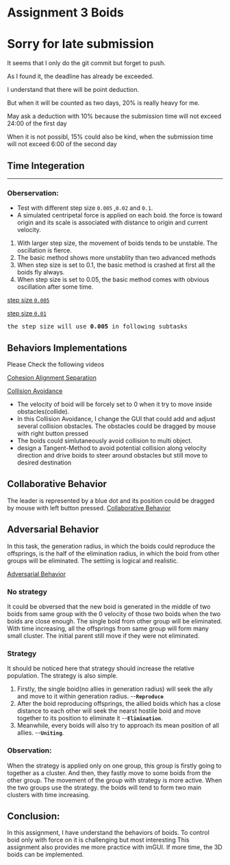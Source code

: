 
# Assignment 3 Boids


# **Sorry for late submission**
It seems that I only do the git commit but forget to push.

As I found it, the deadline has already be exceeded.

I understand that there will be point deduction.

But when it will be counted as two days, 20% is really heavy for me.

May ask a deduction with 10% because the submission time will not exceed 24:00 of the first day

When it is not possibl, 15% could also be kind, when the submission time will not exceed 6:00 of the second day


##  Time Integeration

---
### Oberservation:
* Test with different step size `0.005` ,`0.02` and `0.1`.
* A simulated centripetal force is applied on each boid. the force is toward origin and its scale is associated  with distance to origin and current velocity. 

1. With larger step size, the movement of boids tends to be unstable. The oscillation is fierce.
2. The basic method shows more unstablity than two advanced methods
3. When step size is set to 0.1, the basic method is crashed at first all the boids fly always.
4. When step size is set to 0.05, the basic method comes with obvious oscillation after some time.

[step size `0.005`](https://www.google.com)

[step size `0.01`](https://www.google.com)

<pre>
the step size will use <b>0.005</b> in following subtasks 
</pre>

## Behaviors Implementations

Please Check the following videos 

[Cohesion Alignment Separation](https://www.google.com)

[Collision Avoidance](https://www.google.com)
* The velocity of boid will be forcely set to 0 when it try to move inside obstacles(collide).
* In this Collision Avoidance, I change the GUI that could add and adjust several collision obstacles. The obstacles could be dragged by mouse with right button pressed
* The boids could simlutaneously avoid collision to multi object.
* design a Tangent-Method to avoid potential collision along velocity direction and drive boids to steer around obstacles but still move to desired destination
  
## Collaborative Behavior
The leader is represented by a blue dot and its position could be dragged by mouse with left button pressed.
[Collaborative Behavior](https://www.google.com)
## Adversarial Behavior

In this task, the generation radius, in which the boids could reproduce the offsprings, is the half of the elimination radius, in which the boid from other groups will be eliminated.
The settiing is logical and realistic.

[Adversarial Behavior](https://www.google.com)

### No strategy
It could be obversed that the new boid is generated in the middle of two boids from same group with the 0 velocity of those two boids when the two boids are close enough. The single boid from other group will be eliminated. With time increasing, all the offsprings from same group will form many small cluster. The initial parent still move if they were not eliminated. 

### Strategy

It should be noticed here that strategy should increase the relative population. The strategy is also simple.
1.  Firstly, the single boid(no allies in generation radius) will seek the ally and move to it within generation radius. --**`Reproduce`**
2.  After the boid reproducing offsprings, the allied boids which has a close distance to each other will seek the nearst hostile boid and move together to its position to eliminate it --**`Elimination`**. 
3.  Meanwhile, every boids will also try to approach its mean position of all allies. --**`Uniting`**.

### Observation:

When the strategy is applied only on one group, this group is firstly going to together as a cluster. And then, they fastly move to some boids from the other group. The movement of the group with strategy is more active.
When the two groups use the strategy. the boids will tend to form two main clusters with time increasing.

## Conclusion:
In this assignment, I have understand the behaviors of boids.
To control boid only with force on it is challenging but most interesting
This assignment also provides me more practice with imGUI.
If more time, the 3D boids can be implemented.

